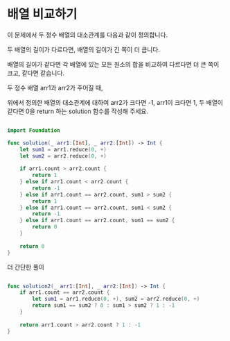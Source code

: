 배열 비교하기
========================

이 문제에서 두 정수 배열의 대소관계를 다음과 같이 정의합니다.   

두 배열의 길이가 다르다면, 배열의 길이가 긴 쪽이 더 큽니다.  

배열의 길이가 같다면 각 배열에 있는 모든 원소의 합을 비교하여 다르다면 더 큰 쪽이 크고, 같다면 같습니다.   

두 정수 배열 arr1과 arr2가 주어질 때,   

위에서 정의한 배열의 대소관계에 대하여 arr2가 크다면 -1, arr1이 크다면 1, 두 배열이 같다면 0을 return 하는 solution 함수를 작성해 주세요.   

```swift 

import Foundation

func solution(_ arr1:[Int], _ arr2:[Int]) -> Int {
    let sum1 = arr1.reduce(0, +)
    let sum2 = arr2.reduce(0, +)
    
    if arr1.count > arr2.count {
        return 1
    } else if arr1.count < arr2.count {
        return -1
    } else if arr1.count == arr2.count, sum1 > sum2 {
        return 1
    } else if arr1.count == arr2.count, sum1 < sum2 {
        return -1
    } else if arr1.count == arr2.count, sum1 == sum2 {
        return 0
    }
    
    return 0
}
```

더 간단한 풀이   

```swift 

func solution2(_ arr1:[Int], _ arr2:[Int]) -> Int {
    if arr1.count == arr2.count {
        let sum1 = arr1.reduce(0, +), sum2 = arr2.reduce(0, +)
        return sum1 == sum2 ? 0 : sum1 > sum2 ? 1 : -1
    }
    
    return arr1.count > arr2.count ? 1 : -1
}

```








